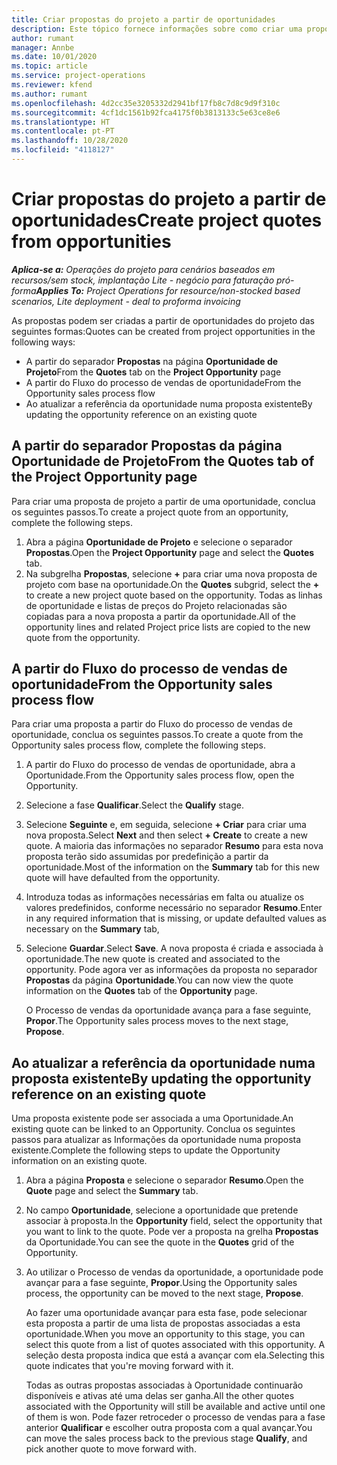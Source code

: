 ```yaml
---
title: Criar propostas do projeto a partir de oportunidades
description: Este tópico fornece informações sobre como criar uma proposta de projeto a partir de uma oportunidade.
author: rumant
manager: Annbe
ms.date: 10/01/2020
ms.topic: article
ms.service: project-operations
ms.reviewer: kfend
ms.author: rumant
ms.openlocfilehash: 4d2cc35e3205332d2941bf17fb8c7d8c9d9f310c
ms.sourcegitcommit: 4cf1dc1561b92fca4175f0b3813133c5e63ce8e6
ms.translationtype: HT
ms.contentlocale: pt-PT
ms.lasthandoff: 10/28/2020
ms.locfileid: "4118127"
---
```

# <a name="create-project-quotes-from-opportunities"></a><span data-ttu-id="58d3e-103">Criar propostas do projeto a partir de oportunidades</span><span class="sxs-lookup"><span data-stu-id="58d3e-103">Create project quotes from opportunities</span></span>

<span data-ttu-id="58d3e-104">_**Aplica-se a:** Operações do projeto para cenários baseados em recursos/sem stock, implantação Lite - negócio para faturação pró-forma_</span><span class="sxs-lookup"><span data-stu-id="58d3e-104">_**Applies To:** Project Operations for resource/non-stocked based scenarios, Lite deployment - deal to proforma invoicing_</span></span>

<span data-ttu-id="58d3e-105">As propostas podem ser criadas a partir de oportunidades do projeto das seguintes formas:</span><span class="sxs-lookup"><span data-stu-id="58d3e-105">Quotes can be created from project opportunities in the following ways:</span></span>

- <span data-ttu-id="58d3e-106">A partir do separador **Propostas** na página **Oportunidade de Projeto**</span><span class="sxs-lookup"><span data-stu-id="58d3e-106">From the **Quotes** tab on the **Project Opportunity** page</span></span>
- <span data-ttu-id="58d3e-107">A partir do Fluxo do processo de vendas de oportunidade</span><span class="sxs-lookup"><span data-stu-id="58d3e-107">From the Opportunity sales process flow</span></span>
- <span data-ttu-id="58d3e-108">Ao atualizar a referência da oportunidade numa proposta existente</span><span class="sxs-lookup"><span data-stu-id="58d3e-108">By updating the opportunity reference on an existing quote</span></span>

## <a name="from-the-quotes-tab-of-the-project-opportunity-page"></a><span data-ttu-id="58d3e-109">A partir do separador Propostas da página Oportunidade de Projeto</span><span class="sxs-lookup"><span data-stu-id="58d3e-109">From the Quotes tab of the Project Opportunity page</span></span>

<span data-ttu-id="58d3e-110">Para criar uma proposta de projeto a partir de uma oportunidade, conclua os seguintes passos.</span><span class="sxs-lookup"><span data-stu-id="58d3e-110">To create a project quote from an opportunity, complete the following steps.</span></span>

1. <span data-ttu-id="58d3e-111">Abra a página **Oportunidade de Projeto** e selecione o separador **Propostas**.</span><span class="sxs-lookup"><span data-stu-id="58d3e-111">Open the **Project Opportunity** page and select the **Quotes** tab.</span></span> 
2. <span data-ttu-id="58d3e-112">Na subgrelha **Propostas**, selecione **+** para criar uma nova proposta de projeto com base na oportunidade.</span><span class="sxs-lookup"><span data-stu-id="58d3e-112">On the **Quotes** subgrid, select the **+** to create a new project quote based on the opportunity.</span></span> <span data-ttu-id="58d3e-113">Todas as linhas de oportunidade e listas de preços do Projeto relacionadas são copiadas para a nova proposta a partir da oportunidade.</span><span class="sxs-lookup"><span data-stu-id="58d3e-113">All of the opportunity lines and related Project price lists are copied to the new quote from the opportunity.</span></span>

## <a name="from-the-opportunity-sales-process-flow"></a><span data-ttu-id="58d3e-114">A partir do Fluxo do processo de vendas de oportunidade</span><span class="sxs-lookup"><span data-stu-id="58d3e-114">From the Opportunity sales process flow</span></span>

<span data-ttu-id="58d3e-115">Para criar uma proposta a partir do Fluxo do processo de vendas de oportunidade, conclua os seguintes passos.</span><span class="sxs-lookup"><span data-stu-id="58d3e-115">To create a quote from the Opportunity sales process flow, complete the following steps.</span></span>

1. <span data-ttu-id="58d3e-116">A partir do Fluxo do processo de vendas de oportunidade, abra a Oportunidade.</span><span class="sxs-lookup"><span data-stu-id="58d3e-116">From the Opportunity sales process flow, open the Opportunity.</span></span>
2. <span data-ttu-id="58d3e-117">Selecione a fase **Qualificar**.</span><span class="sxs-lookup"><span data-stu-id="58d3e-117">Select the **Qualify** stage.</span></span> 
3. <span data-ttu-id="58d3e-118">Selecione **Seguinte** e, em seguida, selecione **+ Criar** para criar uma nova proposta.</span><span class="sxs-lookup"><span data-stu-id="58d3e-118">Select **Next** and then select **+ Create** to create a new quote.</span></span> <span data-ttu-id="58d3e-119">A maioria das informações no separador **Resumo** para esta nova proposta terão sido assumidas por predefinição a partir da oportunidade.</span><span class="sxs-lookup"><span data-stu-id="58d3e-119">Most of the information on the **Summary** tab for this new quote will have defaulted from the opportunity.</span></span> 
4. <span data-ttu-id="58d3e-120">Introduza todas as informações necessárias em falta ou atualize os valores predefinidos, conforme necessário no separador **Resumo**.</span><span class="sxs-lookup"><span data-stu-id="58d3e-120">Enter in any required information that is missing, or update defaulted values as necessary on the **Summary** tab,</span></span>
5. <span data-ttu-id="58d3e-121">Selecione **Guardar**.</span><span class="sxs-lookup"><span data-stu-id="58d3e-121">Select **Save**.</span></span> <span data-ttu-id="58d3e-122">A nova proposta é criada e associada à oportunidade.</span><span class="sxs-lookup"><span data-stu-id="58d3e-122">The new quote is created and associated to the opportunity.</span></span> <span data-ttu-id="58d3e-123">Pode agora ver as informações da proposta no separador **Propostas** da página **Oportunidade**.</span><span class="sxs-lookup"><span data-stu-id="58d3e-123">You can now view the quote information on the **Quotes** tab of the **Opportunity** page.</span></span> 

   <span data-ttu-id="58d3e-124">O Processo de vendas da oportunidade avança para a fase seguinte, **Propor**.</span><span class="sxs-lookup"><span data-stu-id="58d3e-124">The Opportunity sales process moves to the next stage, **Propose**.</span></span>


## <a name="by-updating-the-opportunity-reference-on-an-existing-quote"></a><span data-ttu-id="58d3e-125">Ao atualizar a referência da oportunidade numa proposta existente</span><span class="sxs-lookup"><span data-stu-id="58d3e-125">By updating the opportunity reference on an existing quote</span></span>

<span data-ttu-id="58d3e-126">Uma proposta existente pode ser associada a uma Oportunidade.</span><span class="sxs-lookup"><span data-stu-id="58d3e-126">An existing quote can be linked to an Opportunity.</span></span> <span data-ttu-id="58d3e-127">Conclua os seguintes passos para atualizar as Informações da oportunidade numa proposta existente.</span><span class="sxs-lookup"><span data-stu-id="58d3e-127">Complete the following steps to update the Opportunity information on an existing quote.</span></span>

1. <span data-ttu-id="58d3e-128">Abra a página **Proposta** e selecione o separador **Resumo**.</span><span class="sxs-lookup"><span data-stu-id="58d3e-128">Open the **Quote** page and select the **Summary** tab.</span></span>
2. <span data-ttu-id="58d3e-129">No campo **Oportunidade**, selecione a oportunidade que pretende associar à proposta.</span><span class="sxs-lookup"><span data-stu-id="58d3e-129">In the **Opportunity** field, select the opportunity that you want to link to the quote.</span></span> <span data-ttu-id="58d3e-130">Pode ver a proposta na grelha **Propostas** da Oportunidade.</span><span class="sxs-lookup"><span data-stu-id="58d3e-130">You can see the quote in the **Quotes** grid of the Opportunity.</span></span> 
3. <span data-ttu-id="58d3e-131">Ao utilizar o Processo de vendas da oportunidade, a oportunidade pode avançar para a fase seguinte, **Propor**.</span><span class="sxs-lookup"><span data-stu-id="58d3e-131">Using the Opportunity sales process, the opportunity can be moved to the next stage, **Propose**.</span></span> 

   <span data-ttu-id="58d3e-132">Ao fazer uma oportunidade avançar para esta fase, pode selecionar esta proposta a partir de uma lista de propostas associadas a esta oportunidade.</span><span class="sxs-lookup"><span data-stu-id="58d3e-132">When you move an opportunity to this stage, you can select this quote from a list of quotes associated with this opportunity.</span></span> <span data-ttu-id="58d3e-133">A seleção desta proposta indica que está a avançar com ela.</span><span class="sxs-lookup"><span data-stu-id="58d3e-133">Selecting this quote indicates that you're moving forward with it.</span></span>

   <span data-ttu-id="58d3e-134">Todas as outras propostas associadas à Oportunidade continuarão disponíveis e ativas até uma delas ser ganha.</span><span class="sxs-lookup"><span data-stu-id="58d3e-134">All the other quotes associated with the Opportunity will still be available and active until one of them is won.</span></span> <span data-ttu-id="58d3e-135">Pode fazer retroceder o processo de vendas para a fase anterior **Qualificar** e escolher outra proposta com a qual avançar.</span><span class="sxs-lookup"><span data-stu-id="58d3e-135">You can move the sales process back to the previous stage **Qualify**, and pick another quote to move forward with.</span></span>
